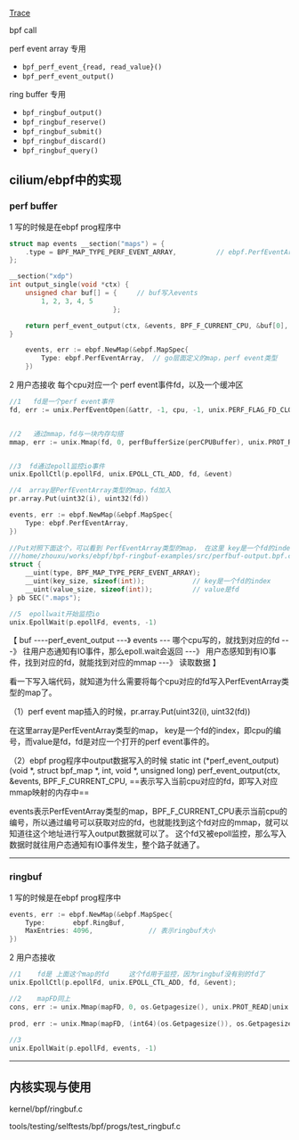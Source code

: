 [Trace](https://blog.csdn.net/pwl999/category_7733476.html)

bpf call

perf event array 专用

- `bpf_perf_event_{read, read_value}()`
- `bpf_perf_event_output()`

ring buffer 专用

- `bpf_ringbuf_output()`
- `bpf_ringbuf_reserve()`
- `bpf_ringbuf_submit()`
- `bpf_ringbuf_discard()`
- `bpf_ringbuf_query()`





## cilium/ebpf中的实现

### perf buffer

1   写的时候是在ebpf prog程序中

```c
struct map events __section("maps") = {
    .type = BPF_MAP_TYPE_PERF_EVENT_ARRAY,          // ebpf.PerfEventArray
};

__section("xdp") 
int output_single(void *ctx) {
    unsigned char buf[] = {     // buf写入events
        1, 2, 3, 4, 5
                          };

    return perf_event_output(ctx, &events, BPF_F_CURRENT_CPU, &buf[0], 5);
}
```

```go
	events, err := ebpf.NewMap(&ebpf.MapSpec{
		Type: ebpf.PerfEventArray,  // go层面定义的map，perf event类型
	})
```



2  用户态接收       每个cpu对应一个 perf event事件fd，以及一个缓冲区

```c
//1   fd是一个perf event事件
fd, err := unix.PerfEventOpen(&attr, -1, cpu, -1, unix.PERF_FLAG_FD_CLOEXEC)


//2   通过mmap，fd与一块内存勾搭
mmap, err := unix.Mmap(fd, 0, perfBufferSize(perCPUBuffer), unix.PROT_READ|unix.PROT_WRITE, unix.MAP_SHARED)


//3  fd通过epoll监控io事件
unix.EpollCtl(p.epollFd, unix.EPOLL_CTL_ADD, fd, &event)

//4  array是PerfEventArray类型的map，fd加入
pr.array.Put(uint32(i), uint32(fd))

events, err := ebpf.NewMap(&ebpf.MapSpec{
	Type: ebpf.PerfEventArray,
})
    
//Put对照下面这个，可以看到 PerfEventArray类型的map， 在这里 key是一个fd的index，value是fd
///home/zhouxu/works/ebpf/bpf-ringbuf-examples/src/perfbuf-output.bpf.c    /* BPF perfbuf map */
struct {
	__uint(type, BPF_MAP_TYPE_PERF_EVENT_ARRAY);
	__uint(key_size, sizeof(int));            // key是一个fd的index
	__uint(value_size, sizeof(int));          // value是fd
} pb SEC(".maps");

//5  epollwait开始监控io
unix.EpollWait(p.epollFd, events, -1)
```



【 buf ----perf_event_output ---》 events --- 哪个cpu写的，就找到对应的fd  ---》 往用户态通知有IO事件，那么epoll.wait会返回 ---》 用户态感知到有IO事件，找到对应的fd，就能找到对应的mmap ---》 读取数据 】

看一下写入端代码，就知道为什么需要将每个cpu对应的fd写入PerfEventArray类型的map了。

（1）perf event map插入的时候，pr.array.Put(uint32(i), uint32(fd))       

在这里array是PerfEventArray类型的map， key是一个fd的index，即cpu的编号，而value是fd，fd是对应一个打开的perf event事件的。

（2）ebpf prog程序中output数据写入的时候
static int (*perf_event_output)(void *, struct bpf_map *, int, void *, unsigned long)
perf_event_output(ctx, &events, BPF_F_CURRENT_CPU, 		==表示写入当前cpu对应的fd，即写入对应mmap映射的内存中==

events表示PerfEventArray类型的map，BPF_F_CURRENT_CPU表示当前cpu的编号，所以通过编号可以获取对应的fd，也就能找到这个fd对应的mmap，就可以知道往这个地址进行写入output数据就可以了。
这个fd又被epoll监控，那么写入数据时就往用户态通知有IO事件发生，整个路子就通了。

------

### ringbuf

1   写的时候是在ebpf prog程序中

```c
events, err := ebpf.NewMap(&ebpf.MapSpec{
    Type:       ebpf.RingBuf,
    MaxEntries: 4096,              // 表示ringbuf大小
})
```

2  用户态接收

```c
//1    fd是 上面这个map的fd     这个fd用于监控，因为ringbuf没有别的fd了
unix.EpollCtl(p.epollFd, unix.EPOLL_CTL_ADD, fd, &event);

//2    mapFD同上
cons, err := unix.Mmap(mapFD, 0, os.Getpagesize(), unix.PROT_READ|unix.PROT_WRITE, unix.MAP_SHARED)
	
prod, err := unix.Mmap(mapFD, (int64)(os.Getpagesize()), os.Getpagesize()+2*size, unix.PROT_READ, unix.MAP_SHARED)
    
//3 
unix.EpollWait(p.epollFd, events, -1)
```

------

## 内核实现与使用

kernel/bpf/ringbuf.c

tools/testing/selftests/bpf/progs/test_ringbuf.c

